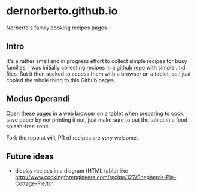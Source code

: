 # dernorberto.github.io
Norberto's family cooking recipes pages

## Intro

It's a rather small and in progress effort to collect simple recipes for busy families.
I was initially collecting recipes in a [github repo](https://github.com/dernorberto/recipesforfamily) with simple .md files. But it then sucked to access them with a browser on a tablet, so I just copied the whole thing to this Github pages.

## Modus Operandi

Open these pages in a web browser on a tablet when preparing to cook, save paper by not printing it out, just make sure to put the tablet in a food splash-free zone.

Fork the repo at will, PR of recipes are very welcome.

## Future ideas

* display recipes in a diagram (HTML table) like http://www.cookingforengineers.com/recipe/127/Shepherds-Pie-Cottage-Pie/trn
